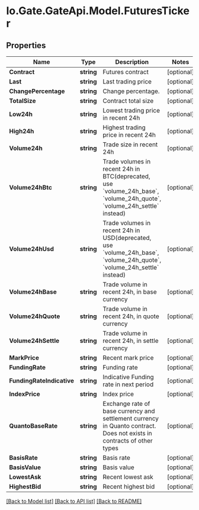 
# Io.Gate.GateApi.Model.FuturesTicker

## Properties

Name | Type | Description | Notes
------------ | ------------- | ------------- | -------------
**Contract** | **string** | Futures contract | [optional] 
**Last** | **string** | Last trading price | [optional] 
**ChangePercentage** | **string** | Change percentage. | [optional] 
**TotalSize** | **string** | Contract total size | [optional] 
**Low24h** | **string** | Lowest trading price in recent 24h | [optional] 
**High24h** | **string** | Highest trading price in recent 24h | [optional] 
**Volume24h** | **string** | Trade size in recent 24h | [optional] 
**Volume24hBtc** | **string** | Trade volumes in recent 24h in BTC(deprecated, use &#x60;volume_24h_base&#x60;, &#x60;volume_24h_quote&#x60;, &#x60;volume_24h_settle&#x60; instead) | [optional] 
**Volume24hUsd** | **string** | Trade volumes in recent 24h in USD(deprecated, use &#x60;volume_24h_base&#x60;, &#x60;volume_24h_quote&#x60;, &#x60;volume_24h_settle&#x60; instead) | [optional] 
**Volume24hBase** | **string** | Trade volume in recent 24h, in base currency | [optional] 
**Volume24hQuote** | **string** | Trade volume in recent 24h, in quote currency | [optional] 
**Volume24hSettle** | **string** | Trade volume in recent 24h, in settle currency | [optional] 
**MarkPrice** | **string** | Recent mark price | [optional] 
**FundingRate** | **string** | Funding rate | [optional] 
**FundingRateIndicative** | **string** | Indicative Funding rate in next period | [optional] 
**IndexPrice** | **string** | Index price | [optional] 
**QuantoBaseRate** | **string** | Exchange rate of base currency and settlement currency in Quanto contract. Does not exists in contracts of other types | [optional] 
**BasisRate** | **string** | Basis rate | [optional] 
**BasisValue** | **string** | Basis value | [optional] 
**LowestAsk** | **string** | Recent lowest ask | [optional] 
**HighestBid** | **string** | Recent highest bid | [optional] 

[[Back to Model list]](../README.md#documentation-for-models)
[[Back to API list]](../README.md#documentation-for-api-endpoints)
[[Back to README]](../README.md)
